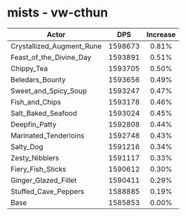 # mists - vw-cthun
| Actor | DPS | Increase |
|---|:---:|:---:|
|Crystallized_Augment_Rune|1598673|0.81%|
|Feast_of_the_Divine_Day|1593891|0.51%|
|Chippy_Tea|1593705|0.50%|
|Beledars_Bounty|1593656|0.49%|
|Sweet_and_Spicy_Soup|1593247|0.47%|
|Fish_and_Chips|1593178|0.46%|
|Salt_Baked_Seafood|1593024|0.45%|
|Deepfin_Patty|1592808|0.44%|
|Marinated_Tenderloins|1592748|0.43%|
|Salty_Dog|1591216|0.34%|
|Zesty_Nibblers|1591117|0.33%|
|Fiery_Fish_Sticks|1590612|0.30%|
|Ginger_Glazed_Fillet|1590411|0.29%|
|Stuffed_Cave_Peppers|1588885|0.19%|
|Base|1585853|0.00%|
